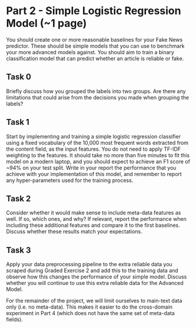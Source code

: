 # Part 2 - Simple Logistic Regression Model (~1 page)
You should create one or more reasonable baselines for your Fake News predictor. These should be simple models that you can use to benchmark your more advanced models against. You should aim to train a binary classification model that can predict whether an article is reliable or fake.

## Task 0
Briefly discuss how you grouped the labels into two groups. Are there any limitations that could arise from the decisions you made when grouping the labels?

## Task 1 
Start by implementing and training a simple logistic regression classifier using a fixed vocabulary of the 10,000 most frequent words extracted from the content field, as the input features. You do not need to apply TF-IDF weighting to the features. It should take no more than five minutes to fit this model on a modern laptop, and you should expect to achieve an F1 score of ~94% on your test split. Write in your report the performance that you achieve with your implementation of this model, and remember to report any hyper-parameters used for the training process.

## Task 2 
Consider whether it would make sense to include meta-data features as well. If so, which ones, and why? If relevant, report the performance when including these additional features and compare it to the first baselines. Discuss whether these results match your expectations.

## Task 3 
Apply your data preprocessing pipeline to the extra reliable data you scraped during Graded Exercise 2 and add this to the training data and observe how this changes the performance of your simple model. Discuss whether you will continue to use this extra reliable data for the Advanced Model.

For the remainder of the project, we will limit ourselves to main-text data only (i.e. no meta-data). This makes it easier to do the cross-domain experiment in Part 4 (which does not have the same set of meta-data fields).
